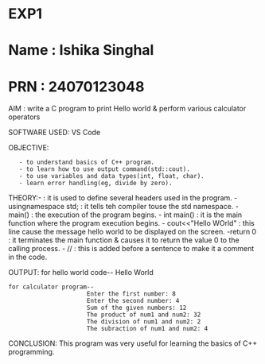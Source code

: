 # EXP1
# Name : Ishika Singhal
# PRN : 24070123048
AIM : write a C program to print Hello world & perform various calculator operators


SOFTWARE USED: VS Code


OBJECTIVE:

       - to understand basics of C++ program.
       - to learn how to use output command(std::cout).
       - to use variables and data types(int, float, char).
       - learn error handling(eg, divide by zero).


THEORY:- <iostream> : it is used to define several headers used in the program. 
       - usingnamespace std; : it tells teh compiler touse the std namespace.
       - main() : the execution of the program begins.
       - int main() : it is the main function where the program execution begins.
       - cout<<"Hello WOrld" : this line cause the message hello world to be displayed on the screen.
       -return 0 : it terminates the main function & causes it to return the value 0 to the calling process.
       - // : this is added before a sentence to make it a comment in the code.


OUTPUT: 
    for hello world code--
                          Hello World

    for calculator program--
                          Enter the first number: 8
                          Enter the second number: 4
                          Sum of the given numbers: 12
                          The product of num1 and num2: 32
                          The division of num1 and num2: 2
                          The subraction of num1 and num2: 4
                          
                          
CONCLUSION: This program was very useful for learning the basics of C++ programming.
